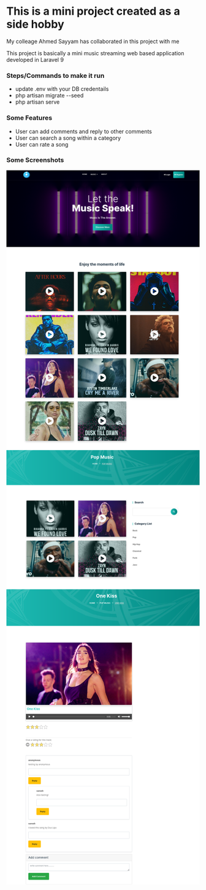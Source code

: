 <h1>This is a mini project created as a side hobby</h1>
<p>My colleage Ahmed Sayyam has collaborated in this project with me</p>
<p>This project is basically a mini music streaming web based application developed in Laravel 9</p>

<h3>Steps/Commands to make it run</h3>
<ul>
    <li>update .env with your DB credentails</li>
    <li>php artisan migrate --seed</li>
    <li>php artisan serve</li>
</ul>
<h3>Some Features</h3>
<ul>
    <li>User can add comments and reply to other comments</li> 
    <li>User can search a song within a category</li>
    <li>User can rate a song</li>
</ul>
<h3>Some Screenshots</h3>
<img src="Screenshot 2023-04-13 at 14-21-42 Home - Music Streaming.png">
<img src="Screenshot 2023-04-13 at 14-36-26 Home - Music Streaming.png">
<img src="Screenshot 2023-04-13 at 14-41-23 pop Music - Music Streaming.png">
<img src="Screenshot 2023-04-13 at 14-36-55 pop Music - Music Streaming.png">


